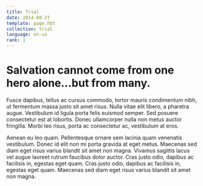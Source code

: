 ```yaml
---
title: Trial
date: 2014-08-27
template: page.hbt
collection: trial
language: en-us
rank: 1
---
```


Salvation cannot come from one hero alone...but from many.
==========================================================

Fusce dapibus, tellus ac cursus commodo, tortor mauris condimentum nibh, ut fermentum massa justo sit amet risus. Nulla vitae elit libero, a pharetra augue. Vestibulum id ligula porta felis euismod semper. Sed posuere consectetur est at lobortis. Donec ullamcorper nulla non metus auctor fringilla. Morbi leo risus, porta ac consectetur ac, vestibulum at eros.

Aenean eu leo quam. Pellentesque ornare sem lacinia quam venenatis vestibulum. Donec id elit non mi porta gravida at eget metus. Maecenas sed diam eget risus varius blandit sit amet non magna. Vivamus sagittis lacus vel augue laoreet rutrum faucibus dolor auctor. Cras justo odio, dapibus ac facilisis in, egestas eget quam. Cras justo odio, dapibus ac facilisis in, egestas eget quam. Maecenas sed diam eget risus varius blandit sit amet non magna.